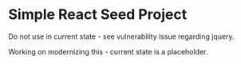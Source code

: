 Simple React Seed Project
==

Do not use in current state - see vulnerability issue regarding jquery.

Working on modernizing this - current state is a placeholder.